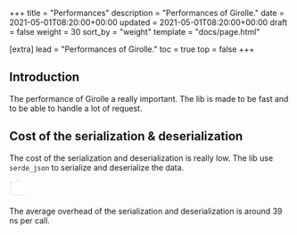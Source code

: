 +++
title = "Performances"
description = "Performances of Girolle."
date = 2021-05-01T08:20:00+00:00
updated = 2021-05-01T08:20:00+00:00
draft = false
weight = 30
sort_by = "weight"
template = "docs/page.html"

[extra]
lead = "Performances of Girolle."
toc = true
top = false
+++

## Introduction

The performance of Girolle a really important. The lib is made to be fast and
to be able to handle a lot of request.

## Cost of the serialization & deserialization

The cost of the serialization and deserialization is really low. The lib use
`serde_json` to serialize and deserialize the data.

<img alt="serde performance" src="https://github.com/doubleailes/girolle/blob/main/girolle/benches/lines.svg" width="30px" height="30px">

The average overhead of the serialization and deserialization is around 39 ns per call.
